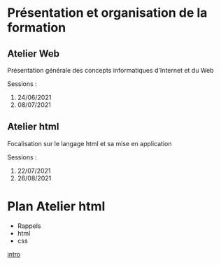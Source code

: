 # Présentation et organisation de la formation

## Atelier Web

Présentation générale des concepts informatiques d'Internet et du Web 

Sessions :

1. 24/06/2021
2. 08/07/2021

## Atelier html

Focalisation sur le langage html et sa mise en application

Sessions :

1. 22/07/2021
2. 26/08/2021


# Plan Atelier html

* Rappels
* html
* css

[intro](./1.presentation.md)
